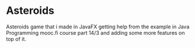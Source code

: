# Asteroids
Asteroids game that i made in JavaFX getting help from the example in Java Programming mooc.fi course part 14/3 and adding some more features on top of it.
